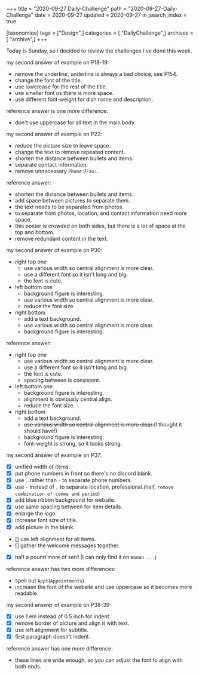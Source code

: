 +++
title = "2020-09-27 Daily-Challenge"
path = "2020-09-27-Daily-Challenge"
date = 2020-09-27
updated = 2020-09-27
in_search_index = true

[taxonomies]
tags = ["Design",]
categories = [ "DailyChallenge",]
archives = [ "archive",]
+++

Today is Sunday, so I decided to review the challenges I've done this week.

<!-- more -->

my second answer of example on P18-19:
  - remove the underline, underline is always a bad choice, see P154.
  - change the font of the title.
  - use lowercase for the rest of the title.
  - use smaller font os there is more space.
  - use different font-weight for dish name and description.

reference answer is one more difference:
  - don't use uppercase for all text in the main body.

my second answer of example on P22: 
  - reduce the picture size to leave space.
  - change the text to remove repeated content.
  - shorten the distance between bullets and items.
  - separate contact information.
  - remove unnecessary `Phone:`/`Fax:`.

reference answer:
  - shorten the distance between bullets and items.
  - add space between pictures to separate them.
  - the text needs to be separated from photos.
  - to separate from photos, location, and contact information need more space.
  - this poster is crowded on both sides, but there is a lot of space at the top and bottom.
  - remove redundant content in the text.

my second answer of example on P30: 
  - right top one
    - use various width so central alignment is more clear.
    - use a different font so it isn't long and big.
    - the font is cute.
  - left bottom one
    - background figure is interesting.
    - use various width so central alignment is more clear.
    - reduce the font size.
  - right bottom
    - add a text background.
    - use various width so central alignment is more clear.
    - background figure is interesting.

reference answer:
  - right top one
    - use various width so central alignment is more clear.
    - use a different font so it isn't long and big.
    - the font is cute.
    - spacing between is consistent.
  - left bottom one
    - background figure is interesting.
    - alignment is obviously central align.
    - reduce the font size.
  - right bottom
    - add a text background.
    - ~~use various width so central alignment is more clear.~~(I thought it should have!)
    - background figure is interesting.
    - font-weight is strong, so it looks strong.

my second answer of example on P37:
  - [x] unified width of items.
  - [x] put phone numbers in front so there's no discord blank.
  - [x] use `.` rather than `-` to separate phone numbers.
  - [x] use `·` instead of `,` to separate location, professional.(half, `remove combination of comma and period`)
  - [x] add blue ribbon background for website.
  - [x] use same spacing between for item details.
  - [x] enlarge the logo.
  - [x] increase font size of title.
  - [x] add picture in the blank.
  - [] use left alignment for all items.
  - [] gather the welcome messages together.
  - [x] half a pound more of serif.(I can only find it on `Woman ...`)

reference answer has two more differences:
  - spell out `Appt`(`Appointments`)
  - increase the font of the website and use uppercase so it becomes more readable.

my second answer of example on P38-39:
  - [x] use 1 em instead of 0.5 inch for indent.
  - [x] remove border of picture and align it with text.
  - [x] use left alignment for subtitle.
  - [x] first paragraph doesn't indent.

reference answer has one more difference:
  - these lines are wide enough, so you can adjust the font to align with both ends.